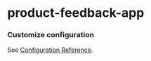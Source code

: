 # product-feedback-app


### Customize configuration
See [Configuration Reference](https://cli.vuejs.org/config/).

